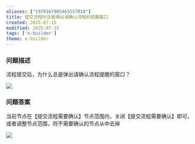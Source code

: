 ```yaml
---
aliases: ["1970167905465557018"]
title: 提交流程时总是弹出请确认流程的提醒窗口
created: 2025-07-15
modified: 2025-07-15
tags: ['e-builder']
theme: e-builder
---
```


### 问题描述

流程提交后，为什么总是弹出请确认流程提醒的窗口？

![](7eea961a4221b887c29b39fc62d74f4f.jpg)

### 问题答案

当前节点在【提交流程需要确认】节点范围内，关闭【提交流程需要确认】即可，或者调整节点范围，将不需要确认的节点从中去掉

![](6821db296c419fffc971db27ed20b8fb.jpg)